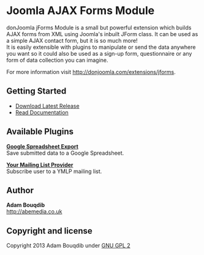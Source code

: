 Joomla AJAX Forms Module
======

donJoomla jForms Module is a small but powerful extension which builds AJAX forms from XML using Joomla's inbuilt JForm class. 
It can be used as a simple AJAX contact form, but it is so much more!  
It is easily extensible with plugins to manipulate or send the data anywhere you want so it could also be used as a sign-up form, questionnaire or any form of data collection you can imagine.

For more information visit <http://donjoomla.com/extensions/jforms>.

## Getting Started
- [Download Latest Release](https://github.com/donJoomla/jforms/releases/download/1.6.1/pkg_jforms_full_v1.6.1_j2.5_j3.1.zip)
- [Read Documentation](http://donjoomla.com/docs/jforms)


## Available Plugins

[**Google Spreadsheet Export**](http://donjoomla.com/extensions/jforms/google-spreadsheets)  
Save submitted data to a Google Spreadsheet.

[**Your Mailing List Provider**](http://donjoomla.com/extensions/jforms/your-mailing-list-provider)   
Subscribe user to a YMLP mailing list.


## Author

**Adam Bouqdib**  
<http://abemedia.co.uk>

## Copyright and license

Copyright 2013 Adam Bouqdib under [GNU GPL 2](https://github.com/donJoomla/jforms/blob/master/LICENSE)
